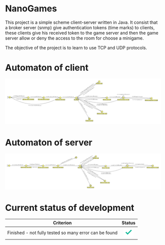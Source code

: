  # NanoGames

This project is a simple scheme client-server written in Java. It consist that a broker server (snmp) give authentication tokens (time marks) to clients, these clients give his received token to the game server and then the game server allow or deny the access to the room for choose a minigame.

The objective of the project is to learn to use TCP and UDP protocols.

# Automaton of client

<img src="https://github.com/Germich3/NanoGames/blob/master/media/images/client.png">

# Automaton of server

<img src="https://github.com/Germich3/NanoGames/blob/master/media/images/server.png">

# Current status of development

| Criterion | Status |
| :--: | :--: |
| Finished - not fully tested so many error can be found | <img src="https://github.com/Germich3/NanoGames/blob/master/media/images/ok.png"> |